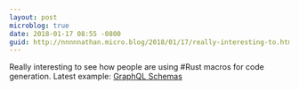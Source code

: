 ```yaml
---
layout: post
microblog: true
date: 2018-01-17 08:55 -0800
guid: http://nnnnnathan.micro.blog/2018/01/17/really-interesting-to.html
---
```

Really interesting to see how people are using #Rust macros for code generation. Latest example: [GraphQL Schemas](https://www.ncameron.org/blog/a-proof-of-concept-graphql-server-framework-for-rust/)
